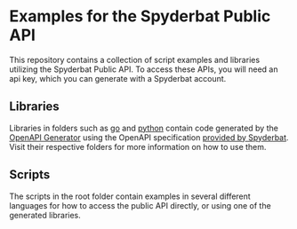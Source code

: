# Examples for the Spyderbat Public API

This repository contains a collection of script examples and libraries utilizing the Spyderbat Public API. To access these APIs, you will need an api key, which you can generate with a Spyderbat account.

## Libraries

Libraries in folders such as [go](./go/) and [python](./python/) contain code generated by the [OpenAPI Generator](https://openapi-generator.tech/) using the OpenAPI specification [provided by Spyderbat](https://api.prod.spyderbat.com/openapi.json). Visit their respective folders for more information on how to use them.

## Scripts

The scripts in the root folder contain examples in several different languages for how to access the public API directly, or using one of the generated libraries.
